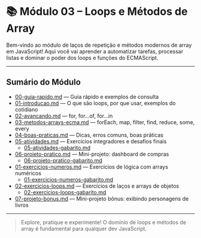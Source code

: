 # 📚 Módulo 03 – Loops e Métodos de Array

Bem-vindo ao módulo de laços de repetição e métodos modernos de array em JavaScript! Aqui você vai aprender a automatizar tarefas, processar listas e dominar o poder dos loops e funções do ECMAScript.

---

## Sumário do Módulo

- [00-guia-rapido.md](./00-guia-rapido.md) — Guia rápido e exemplos de consulta
- [01-introducao.md](./01-introducao.md) — O que são loops, por que usar, exemplos do cotidiano
- [02-avancando.md](./02-avancando.md) — for, for...of, for...in
- [03-metodos-arrays-ecma.md](./03-metodos-arrays-ecma.md) — forEach, map, filter, find, reduce, some, every
- [04-boas-praticas.md](./04-boas-praticas.md) — Dicas, erros comuns, boas práticas
- [05-atividades.md](./05-atividades.md) — Exercícios integradores e desafios finais
  - [05-atividades-gabarito.md](./05-atividades-gabarito.md)
- [06-projeto-pratico.md](./06-projeto-pratico.md) — Mini-projeto: dashboard de compras
  - [06-projeto-pratico-gabarito.md](./06-projeto-pratico-gabarito.md)
- [01-exercicios-numeros.md](./01-exercicios-numeros.md) — Exercícios de lógica com arrays numéricos
  - [01-exercicios-numeros-gabarito.md](./01-exercicios-numeros-gabarito.md)
- [02-exercicios-loops.md](./02-exercicios-loops.md) — Exercícios de laços e arrays de objetos
  - [02-exercicios-loops-gabarito.md](./02-exercicios-loops-gabarito.md)
- [07-projeto-bonus.md](./07-projeto-bonus.md) — Mini-projeto bônus: exibindo personagens de livros

---

> Explore, pratique e experimente! O domínio de loops e métodos de array é fundamental para qualquer dev JavaScript. 